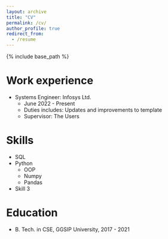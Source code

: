 ```yaml
---
layout: archive
title: "CV"
permalink: /cv/
author_profile: true
redirect_from:
  - /resume
---
```


{% include base_path %}


Work experience
======
* Systems Engineer: Infosys Ltd.
  * June 2022 - Present 
  * Duties includes: Updates and improvements to template
  * Supervisor: The Users
 
Skills
======
* SQL
* Python
  * OOP
  * Numpy
  * Pandas
* Skill 3

Education
======
<!--- * Ph.D in Version Control Theory, GitHub University, 2018 (expected)
* M.S. in Jekyll, GitHub University, 2014-->
* B. Tech. in CSE, GGSIP University, 2017 - 2021


<!-- Publications
======
  <ul>{% for post in site.publications reversed %}
    {% include archive-single-cv.html %}
  {% endfor %}</ul>
  
Talks
======
  <ul>{% for post in site.talks reversed %}
    {% include archive-single-talk-cv.html  %}
  {% endfor %}</ul>
  
Teaching
======
  <ul>{% for post in site.teaching reversed %}
    {% include archive-single-cv.html %}
  {% endfor %}</ul>
  
Service and leadership
======
* Currently signed in to 43 different slack teams -->
